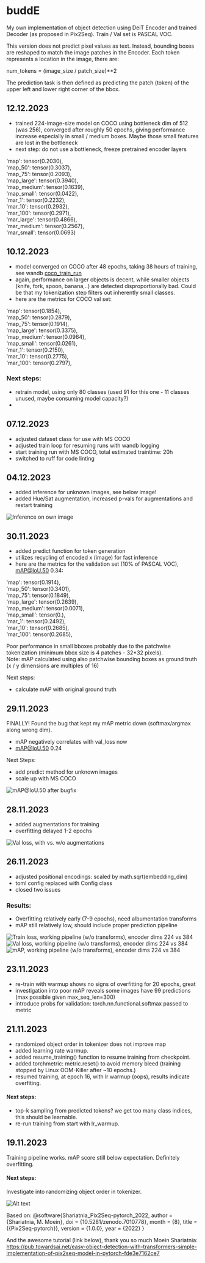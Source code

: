 # buddE
My own implementation of object detection using DeiT Encoder and trained Decoder (as proposed in Pix2Seq).
Train / Val set is PASCAL VOC.

This version does not predict pixel values as text. Instead, bounding boxes are reshaped to match the image patches in the Encoder. Each token represents a location in the image, there are:

num_tokens = (image_size / patch_size)**2

The prediction task is then defined as predicting the patch (token) of the upper left and lower right corner of the bbox.

## 12.12.2023
- trained 224-image-size model on COCO using bottleneck dim of 512 (was 256), converged after roughly 50 epochs, giving performance increase especially in small / medium boxes. Maybe those small features are lost in the bottleneck
- next step: do not use a bottleneck, freeze pretrained encoder layers

 'map': tensor(0.2030),<br>
 'map_50': tensor(0.3037),<br>
 'map_75': tensor(0.2093),<br>
 'map_large': tensor(0.3940),<br>
 'map_medium': tensor(0.1639),<br>
 'map_small': tensor(0.0422),<br>
 'mar_1': tensor(0.2232),<br>
 'mar_10': tensor(0.2932),<br>
 'mar_100': tensor(0.2971),<br>
 'mar_large': tensor(0.4866),<br>
 'mar_medium': tensor(0.2567),<br>
 'mar_small': tensor(0.0693)<br>


## 10.12.2023
- model converged on COCO after 48 epochs, taking 38 hours of training, see wandb [coco_train_run](https://wandb.ai/yeswegan/object-detection-transformer/runs/ck3sb828/workspace?workspace=user-yeswegan)
- again, performance on larger objects is decent, while smaller objects (knife, fork, spoon, banana,..) are detected disproportionally bad. Could be that my tokenization step filters out inherently small classes.
- here are the metrics for COCO val set: 

 'map': tensor(0.1854), <br>
 'map_50': tensor(0.2879),<br>
 'map_75': tensor(0.1914),<br>
 'map_large': tensor(0.3375),<br>
 'map_medium': tensor(0.0964),<br>
 'map_small': tensor(0.0261),<br>
 'mar_1': tensor(0.2150),<br>
 'mar_10': tensor(0.2775),<br>
 'mar_100': tensor(0.2797),<br>

### Next steps:
- retrain model, using only 80 classes (used 91 for this one - 11 classes unused, maybe consuming model capacity?)
- 

## 07.12.2023
- adjusted dataset class for use with MS COCO
- adjusted train loop for resuming runs with wandb logging
- start training run with MS COCO, total estimated traintime: 20h
- switched to ruff for code linting

## 04.12.2023
- added inference for unknown images, see below image!
- added Hue/Sat augmentation, increased p-vals for augmentations and restart training

<img src="./outputs/images/IMG_5121_pred.png" alt="Inference on own image" title="Inference on own image">


## 30.11.2023
- added predict function for token generation
- utilizes recycling of encoded x (image) for fast inference
- here are the metrics for the validation set (10% of PASCAL VOC), mAP@IoU.50 0.34:


 'map': tensor(0.1914), <br>
 'map_50': tensor(0.3401),<br>
 'map_75': tensor(0.1849),<br>
 'map_large': tensor(0.2639),<br>
 'map_medium': tensor(0.0071),<br>
 'map_small': tensor(0.),<br>
 'mar_1': tensor(0.2492),<br>
 'mar_10': tensor(0.2685),<br>
 'mar_100': tensor(0.2685),<br>

Poor performance in small bboxes probably due to the patchwise tokenization (minimum bbox size is 4 patches - 32*32 pixels).<br>
Note: mAP calculated using also patchwise bounding boxes as ground truth (x / y dimensions are multiples of 16)

Next steps:
- calculate mAP with original ground truth


## 29.11.2023
FINALLY! Found the bug that kept my mAP metric down (softmax/argmax along wrong dim).
- mAP negatively correlates with val_loss now
- mAP@IoU.50 0.24

Next Steps:
- add predict method for unknown images
- scale up with MS COCO

<img src="./plots/map50.png" alt="mAP@IoU.50 after bugfix" title="mAP@IoU.50 after bugfix">

## 28.11.2023
- added augmentations for training
- overfitting delayed 1-2 epochs

<img src="./plots/augmentations.png" alt="Val loss, with vs. w/o augmentations" title="Val loss, with vs. w/o augmentations">

## 26.11.2023
- adjusted positional encodings: scaled by math.sqrt(embedding_dim)
- toml config replaced with Config class
- closed two issues

### Results:
- Overfitting relatively early (7-9 epochs), need albumentation transforms
- mAP still relatively low, should include proper prediction pipeline

<img src="./plots/train_loss.png" alt="Train loss, working pipeline (w/o transforms), encoder dims 224 vs 384" title="Train loss, working pipeline (w/o transforms), encoder dims 224 vs 384">
<img src="./plots/val_loss.png" alt="Val loss, working pipeline (w/o transforms), encoder dims 224 vs 384" title="Val loss, working pipeline (w/o transforms), encoder dims 224 vs 384">
<img src="./plots/mAP.png" alt="mAP, working pipeline (w/o transforms), encoder dims 224 vs 384" title="mAP, working pipeline (w/o transforms), encoder dims 224 vs 384">


## 23.11.2023
- re-train with warmup shows no signs of overfitting for 20 epochs, great
- investigation into poor mAP reveals some images have 99 predictions (max possible given max_seq_len=300)
- introduce probs for validation: torch.nn.functional.softmax passed to metric


## 21.11.2023 
- randomized object order in tokenizer does not improve map
- added learning rate warmup.
- added resume_training() function to resume training from checkpoint.
- added torchmetric: metric.reset() to avoid memory bleed (training stopped by Linux OOM-Killer after ~10 epochs.)
- resumed training, at epoch 16, with lr warmup (oops), results indicate overfiting.

#### Next steps:
- top-k sampling from predicted tokens? we get too many class indices, this should be learnable.
- re-run training from start with lr_warmup.


## 19.11.2023
Training pipeline works. mAP score still below expectation. Definitely overfitting.

#### Next steps: 
Investigate into randomizing object order in tokenizer. 


<img src="./wb_train_loss.png" alt="Alt text" title="First train run.">

Based on: 
@software{Shariatnia_Pix2Seq-pytorch_2022,
author = {Shariatnia, M. Moein},
doi = {10.5281/zenodo.7010778},
month = {8},
title = {{Pix2Seq-pytorch}},
version = {1.0.0},
year = {2022}
}

And the awesome tutorial (link below), thank you so much Moein Shariatnia:
https://pub.towardsai.net/easy-object-detection-with-transformers-simple-implementation-of-pix2seq-model-in-pytorch-fde3e7162ce7